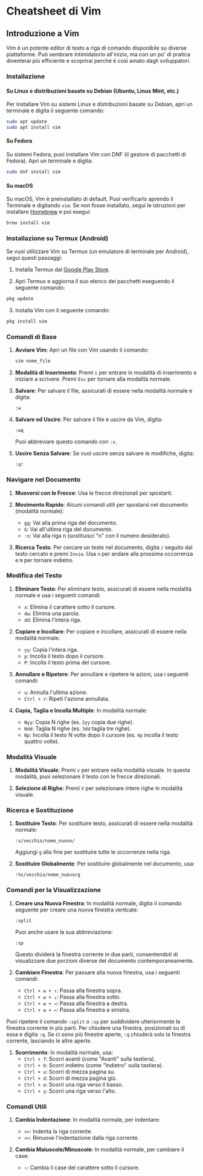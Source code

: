 # Cheatsheet di Vim

## Introduzione a Vim

Vim è un potente editor di testo a riga di comando disponibile su diverse piattaforme. Può sembrare intimidatorio all'inizio, ma con un po' di pratica diventerai più efficiente e scoprirai perché è così amato dagli sviluppatori.

### Installazione

#### Su Linux e distribuzioni basate su Debian (Ubuntu, Linux Mint, etc.)

Per installare Vim su sistemi Linux e distribuzioni basate su Debian, apri un terminale e digita il seguente comando:

```bash
sudo apt update
sudo apt install vim
```

#### Su Fedora

Su sistemi Fedora, puoi installare Vim con DNF (il gestore di pacchetti di Fedora). Apri un terminale e digita:

```bash
sudo dnf install vim
```

#### Su macOS

Su macOS, Vim è preinstallato di default. Puoi verificarlo aprendo il Terminale e digitando `vim`. Se non fosse installato, segui le istruzioni per installare [Homebrew](https://brew.sh/) e poi esegui:

```bash
brew install vim
```

### Installazione su Termux (Android)

Se vuoi utilizzare Vim su Termux (un emulatore di terminale per Android), segui questi passaggi:

1. Installa Termux dal [Google Play Store](https://play.google.com/store/apps/details?id=com.termux).

2. Apri Termux e aggiorna il suo elenco dei pacchetti eseguendo il seguente comando:

```bash
pkg update
```

3. Installa Vim con il seguente comando:

```bash
pkg install vim
```

### Comandi di Base

1. **Avviare Vim**: Apri un file con Vim usando il comando:
   ```bash
   vim nome_file
   ```

2. **Modalità di Inserimento**: Premi `i` per entrare in modalità di inserimento e iniziare a scrivere. Premi `Esc` per tornare alla modalità normale.

3. **Salvare**: Per salvare il file, assicurati di essere nella modalità normale e digita:
   ```
   :w
   ```

4. **Salvare ed Uscire**: Per salvare il file e uscire da Vim, digita:
   ```
   :wq
   ```
   Puoi abbreviare questo comando con `:x`.

5. **Uscire Senza Salvare**: Se vuoi uscire senza salvare le modifiche, digita:
   ```
   :q!
   ```

### Navigare nel Documento

1. **Muoversi con le Frecce**: Usa le frecce direzionali per spostarti.

2. **Movimento Rapido**: Alcuni comandi utili per spostarsi nel documento (modalità normale):
   - `gg`: Vai alla prima riga del documento.
   - `G`: Vai all'ultima riga del documento.
   - `:n`: Vai alla riga n (sostituisci "n" con il numero desiderato).

3. **Ricerca Testo**: Per cercare un testo nel documento, digita `/` seguito dal testo cercato e premi `Invio`. Usa `n` per andare alla prossima occorrenza e `N` per tornare indietro.

### Modifica del Testo

1. **Eliminare Testo**: Per eliminare testo, assicurati di essere nella modalità normale e usa i seguenti comandi:
   - `x`: Elimina il carattere sotto il cursore.
   - `dw`: Elimina una parola.
   - `dd`: Elimina l'intera riga.

2. **Copiare e Incollare**: Per copiare e incollare, assicurati di essere nella modalità normale:
   - `yy`: Copia l'intera riga.
   - `p`: Incolla il testo dopo il cursore.
   - `P`: Incolla il testo prima del cursore.

3. **Annullare e Ripetere**: Per annullare e ripetere le azioni, usa i seguenti comandi:
   - `u`: Annulla l'ultima azione.
   - `Ctrl + r`: Ripeti l'azione annullata.

4. **Copia, Taglia e Incolla Multiple**: In modalità normale:
   - `Nyy`: Copia N righe (es. `2yy` copia due righe).
   - `Ndd`: Taglia N righe (es. `3dd` taglia tre righe).
   - `Np`: Incolla il testo N volte dopo il cursore (es. `4p` incolla il testo quattro volte).

### Modalità Visuale

1. **Modalità Visuale**: Premi `v` per entrare nella modalità visuale. In questa modalità, puoi selezionare il testo con le frecce direzionali.

2. **Selezione di Righe**: Premi `V` per selezionare intere righe in modalità visuale.

### Ricerca e Sostituzione

1. **Sostituire Testo**: Per sostituire testo, assicurati di essere nella modalità normale:
   ```
   :s/vecchio/nome_nuovo/
   ```
   Aggiungi `g` alla fine per sostituire tutte le occorrenze nella riga.

2. **Sostituire Globalmente**: Per sostituire globalmente nel documento, usa:
   ```
   :%s/vecchio/nome_nuovo/g
   ```

### Comandi per la Visualizzazione

1. **Creare una Nuova Finestra**: In modalità normale, digita il comando seguente per creare una nuova finestra verticale:

   ```
   :split
   ```

   Puoi anche usare la sua abbreviazione:

   ```
   :sp
   ```

   Questo dividerà la finestra corrente in due parti, consentendoti di visualizzare due porzioni diverse del documento contemporaneamente.

2. **Cambiare Finestra**: Per passare alla nuova finestra, usa i seguenti comandi:

   - `Ctrl + w + ↑`: Passa alla finestra sopra.
   - `Ctrl + w + ↓`: Passa alla finestra sotto.
   - `Ctrl + w + →`: Passa alla finestra a destra.
   - `Ctrl + w + ←`: Passa alla finestra a sinistra.

Puoi ripetere il comando `:split` o `:sp` per suddividere ulteriormente la finestra corrente in più parti. Per chiudere una finestra, posizionati su di essa e digita `:q`. Se ci sono più finestre aperte, `:q` chiuderà solo la finestra corrente, lasciando le altre aperte.

1. **Scorrimento**: In modalità normale, usa:
   - `Ctrl + f`: Scorri avanti (come "Avanti" sulla tastiera).
   - `Ctrl + b`: Scorri indietro (come "Indietro" sulla tastiera).
   - `Ctrl + u`: Scorri di mezza pagina su.
   - `Ctrl + d`: Scorri di mezza pagina giù.
   - `Ctrl + e`: Scorri una riga verso il basso.
   - `Ctrl + y`: Scorri una riga verso l'alto.

### Comandi Utili

1. **Cambia Indentazione**: In modalità normale, per indentare:
   - `>>`: Indenta la riga corrente.
   - `<<`: Rimuove l'indentazione dalla riga corrente.

2. **Cambia Maiuscole/Minuscole**: In modalità normale, per cambiare il case:
   - `~`: Cambia il case del carattere sotto il cursore.
